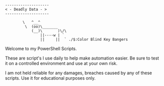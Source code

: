 ```
--------------------
< - Deadly Data - >
--------------------

        \   ^__^
         \  (oo)\_______
            (__)\       )\/\
                ||----w | `
                ||     ||  ` ./$:Color Blind Key Bangers  
```

Welcome to my PowerShell Scripts.



These are script's I use daily to help make automation easier.
Be sure to test it on a controlled environment and use at your own risk.

I am not held reliable for any damages, breaches caused by any of these scripts. Use it for educational purposes only.